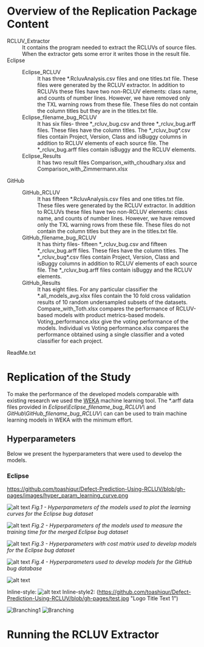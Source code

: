 # Overview of the Replication Package Content
<html>
<dl>
  <dt>RCLUV_Extractor</dt>
  <dd>It contains the program needed to extract the RCLUVs of source files. When the extractor gets some error it writes those in the result file.</dd>  
  
  <dt>Eclipse</dt>
  <dd>
    <dl>
      <dt>Eclipse_RCLUV</dt>
      <dd> It has three *.RcluvAnalysis.csv files and one titles.txt file. These files were generated by the RCLUV extractor. In addition to RCLUVs these files have two non-RCLUV elements: class name, and counts of number lines. However, we have removed only the TXL warning rows from these file. These files do not contain the column titles but they are in the titles.txt file.</dd>
      <dt>Eclipse_filename_bug_RCLUV</dt>
      <dd>It has six files- three *_rcluv_bug.csv and three *_rcluv_bug.arff files. These files have the column titles. The *_rcluv_bug*.csv files contain Project, Version, Class and isBuggy columns in addition to RCLUV elements of each source file. The *_rcluv_bug.arff files contain isBuggy and the RCLUV elements.</dd>
      <dt>Eclipse_Results</dt>
      <dd>It has two result files Comparison_with_choudhary.xlsx and Comparison_with_Zimmermann.xlsx </dd>
    </dl>
  </dd>
  
  <dt>GitHub</dt>
  <dd>
    <dl>
      <dt>GitHub_RCLUV</dt>
      <dd>It has fifteen *.RcluvAnalysis.csv files and one titles.txt file. These files were generated by the RCLUV extractor. In addition to RCLUVs these files have two non-RCLUV elements: class name, and counts of number lines. However, we have removed only the TXL warning rows from these file. These files do not contain the column titles but they are in the titles.txt file. </dd>
      <dt>GitHub_filename_bug_RCLUV</dt>
      <dd>It has thirty files- fifteen *_rcluv_bug.csv and fifteen *_rcluv_bug.arff files. These files have the column titles. The *_rcluv_bug*.csv files contain Project, Version, Class and isBuggy columns in addition to RCLUV elements of each source file. The *_rcluv_bug.arff files contain isBuggy and the RCLUV elements. </dd>
      <dt>GitHub_Results</dt>
      <dd>It has eight files. For any particular classifier the *.all_models_avg.xlsx files contain the 10 fold cross validation results of 10 random undersampled subsets of the datasets. Compare_with_Toth.xlsx compares the performance of RCLUV-based models with product metrics-based models. Voting_performance.xlsx give the voting performance of the models. Individual vs Voting performance.xlsx compares the performance obtained using a single classifier and a voted classifier for each project.
      </dd>
    </dl>
  </dd>
  
  <dt>ReadMe.txt</dt>
  </dl>
  </html>
  
# Replication of the Study
To make the performance of the developed models comparable with existing research we used the [WEKA][weka-link] machine learning tool. The \*.arff data files provided in *Eclipse\Eclipse_filename_bug_RCLUV\\* and *GitHub\GitHub_filename_bug_RCLUV\\* can can be used to train machine learning models in WEKA with the minimum effort.

## Hyperparameters
  Below we present the hyperparameters that were used to develop the models.
  
### Eclipse
https://github.com/toashiqur/Defect-Prediction-Using-RCLUV/blob/gh-pages/images/hyper_param_learning_curve.png

![alt text](https://github.com/toashiqur/Defect-Prediction-Using-RCLUV/blob/gh-pages/images/hyper_param_learning_curve.png "Hyperparameters of the models used to plot the learning curves for the Eclipse bug dataset")
*Fig.1 - Hyperparameters of the models used to plot the learning curves for the Eclipse bug dataset*

![alt text](https://github.com/toashiqur/Defect-Prediction-Using-RCLUV/blob/gh-pages/images/hyper_param_training_time.png "Hyperparameters of the models used to measure the training time for the merged Eclipse bug dataset")
*Fig.2 - Hyperparameters of the models used to measure the training time for the merged Eclipse bug dataset*

![alt text](https://github.com/toashiqur/Defect-Prediction-Using-RCLUV/blob/gh-pages/images/hyper_param_with_cost_eclipse.png "Hyperparameters with cost matrix used to develop models for the Eclipse bug dataset")
*Fig.3 - Hyperparameters with cost matrix used to develop models for the Eclipse bug dataset*

![alt text](https://github.com/toashiqur/Defect-Prediction-Using-RCLUV/blob/gh-pages/images/hyper_param_with_cost_github.png "Hyperparameters used to develop models for the GitHub bug database")
*Fig.4 - Hyperparameters used to develop models for the GitHub bug database*

![alt text][logo]

[logo]: https://github.com/toashiqur/Defect-Prediction-Using-RCLUV/blob/gh-pages/test.jpg "Logo Title Text 2"
Inline-style: 
![alt text](https://github.com/adam-p/markdown-here/raw/master/src/common/images/icon48.png "Logo Title Text 1")
Inline-style2: 
(https://github.com/toashiqur/Defect-Prediction-Using-RCLUV/blob/gh-pages/test.jpg "Logo Title Text 1")

![Branching1](https://github.com/toashiqur/Defect-Prediction-Using-RCLUV/blob/gh-pages/test.jpg)
![Branching](https://guides.github.com/activities/hello-world/branching.png)

# Running the RCLUV Extractor


[weka-link]:https://www.cs.waikato.ac.nz/ml/weka/
